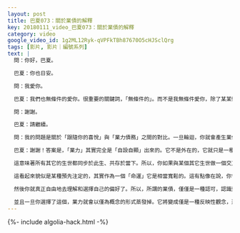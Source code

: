 ```yaml
---
layout: post
title: 巴夏073：關於業債的解釋
key: 20180111_video_巴夏073：關於業債的解釋
category: video
google_video_id: 1g2ML12Ryk-qVPFkTBh87670O5cHJSclQrg
tags: [影片, 影片｜編號系列]
text: |
  問：你好，巴夏。

  巴夏：你也日安。

  問：我愛你。

  巴夏：我們也無條件的愛你。很重要的關鍵詞，「無條件的」。而不是我無條件愛你，除了某某情況下。

  問：謝謝。

  巴夏：請繼續。

  問：我的問題是關於「跟隨你的喜悅」與「業力債務」之間的對比。一旦輪迴，你就會產生業債，在這個社會中，很多人都說負面的事情發生是因為業力。那麼如何解釋它與「跟隨你喜悅」之間的關係呢？

  巴夏：謝謝！答案是，「業力」其實完全是「自設自顯」出來的。它不是外在的，它就只是一種對平衡性的認可。僅此而已。當你談及或定義某事物為「業債」時，你其實在說，你在選擇來到此生的同時帶入了一些供探索的主題，就只是這樣而已。你會通過探索那些主題來創造你內在的知識、擴展與平衡。它並不來自於你在其它某時某處曾做過的什麼事。因為，請記住，生生世世都存在於當下，一切事物都存在於當下！只存在一個當下。環顧四周問自己，什麼時間了？是現在！總是這樣的，永遠不會變成「噢～是過去」，「額，不對，是未來」。不，始終只是「現在」。

  這意味著所有其它的生世都同步於此生、共存於當下。所以，你如果與某個其它生世做一個交叉互聯，你就在從「當下的」此生進而去做的那連接，以此來下載信息或者互聯經歷，用以服務你在此生選擇探索的主題。同時，其它生世也在對你的這個此生做著同樣的事情。它們也在從你這裡提取和獲得體驗，用以探索那些它們人生裡被選的主題。所以，業力僅僅就是一種對平衡性的認可，當你選擇某個特定人生時，你會結晶化出一個特定系列的，代表你的探索主題的觀念群。

  這看起來貌似是某種預先注定的，其實作為一個「命運」它是相當寬鬆的。這有點像在說，你會走過這個過道，這個過道代表著某個主題，人生。但你如何走過這個過道是隨你的。你沒有被以任何形式被鎖定在過道內的某種彰顯方式裡。除了要走過這個過道，只有這點而已。你可以走，可以跑，可以漫步，可以倒立著走，可以打開所有的門也可以直接走到底。這取決於你的自由意志結合於你在此物質實現內選擇的目的地。在這種結合當中，某些事物就被看作「業債」。但業力是完全自設自顯出來的，而且重點是一旦你知道業力是自設自顯出來的，也就不存在「業債」了。說明白了嗎？

  然後你就真正自由地去理解和選擇自己的偏好了。所以，所謂的業債，僅僅是一種認可，認識到也許什麼時候，你曾做了違背整合的選擇，你曾選擇過與你的真我不協同一致的事物。現在你在選擇以某種方式去平衡那種行為。但「業債」這個詞在你們的社會裡有種很強的定義性指派，讓它聽起來像某種很難改變的事物。它其實也只是一種認可，對於你選擇的自由，選擇你的偏好，做你自己。

  並且一旦你選擇了這個，業力就會以僅為概念的形式蒸發掉。它將變成僅是一種反映性觀念，選擇和平衡。然後從那裡開始你就只會選擇你偏好的，同時也承認其它一切選擇。你必須承認你不偏好的來變得能夠選擇你偏好的。因為一切不得不是平等的。你不能（通過打壓，排斥）指派更多的能量給你不偏好的事物，不然的話你其實就正好在選擇它。所以重點是，當一切正面負面的選擇都被承認有效，平等，並且在選擇性上有自身的美感，那麼你就能選擇你偏好的同時又不廢除你不偏好的，有時候你甚至會用你不偏好的來更清晰的闡釋出你偏好的。故而你可以祝福那些你不偏好的觀念，因為它們通過教授你「你所不是」，來教授你「你所是」。說明白了？這回答你的問題了嗎？是是是～？好的，謝謝。
---
```


{%- include algolia-hack.html -%}
